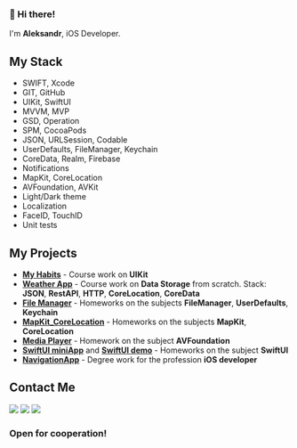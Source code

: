 ### 👋 Hi there!

I'm **Aleksandr**, iOS Developer.

## My Stack
* SWIFT, Xcode
* GIT, GitHub
* UIKit, SwiftUI
* MVVM, MVP
* GSD, Operation
* SPM, CocoaPods
* JSON, URLSession, Codable
* UserDefaults, FileManager, Keychain
* CoreData, Realm, Firebase
* Notifications
* MapKit, CoreLocation
* AVFoundation, AVKit
* Light/Dark theme
* Localization
* FaceID, TouchID
* Unit tests



## My Projects

* [**My Habits**](https://github.com/AlexM-1/MyHabits) - Course work on **UIKit**
* [**Weather App**](https://github.com/AlexM-1/WeatherApp) - Сourse work on **Data Storage** from scratch. Stack: **JSON**, **RestAPI**, **HTTP**, **CoreLocation**, **CoreData**
* [**File Manager**](https://github.com/AlexM-1/FileManager) - Homeworks on the subjects **FileManager**, **UserDefaults**, **Keychain**
* [**MapKit_CoreLocation**](https://github.com/AlexM-1/MapKit_CoreLocation/tree/main) - Homeworks on the subjects **MapKit**, **CoreLocation**
* [**Media Player**](https://github.com/AlexM-1/MediaPlayer/tree/main) - Homework on the subject **AVFoundation**
* [**SwiftUI miniApp**](https://github.com/AlexM-1/SwiftUI_miniApp) and
  [**SwiftUI demo**](https://github.com/AlexM-1/SwiftUI-demo) - Homeworks on the subject **SwiftUI**
* [**NavigationApp**](https://github.com/AlexM-1/NavigationApp) - Degree work for the profession **iOS developer**


## Contact Me

<p align="left">
<a href="mailto:alex.muromtsev@gmail.com"><img src="https://img.shields.io/badge/-Gmail-D14836?style=flat&logo=Gmail&logoColor=white"/></a>
<a href="https://wa.me/79263419525?"><img src="https://img.shields.io/badge/-WhatsApp-25D366?style=flat&logo=WhatsApp&logoColor=white"/></a>
<a href="https://t.me/lex44m"><img src="https://img.shields.io/badge/-Telegram-27A7E7?style=flat&logo=Telegram&logoColor=white"/></a>
</p>


### Open for cooperation!


